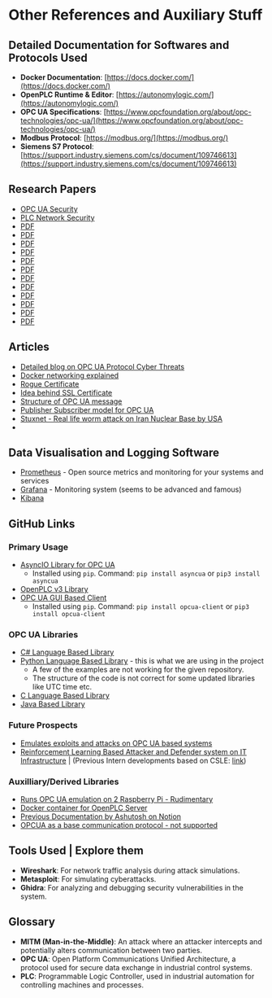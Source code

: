 # Other References and Auxiliary Stuff

## Detailed Documentation for Softwares and Protocols Used

- **Docker Documentation**: [https://docs.docker.com/](https://docs.docker.com/)
- **OpenPLC Runtime & Editor**: [https://autonomylogic.com/](https://autonomylogic.com/)
- **OPC UA Specifications**: [https://www.opcfoundation.org/about/opc-technologies/opc-ua/](https://www.opcfoundation.org/about/opc-technologies/opc-ua/)
- **Modbus Protocol**: [https://modbus.org/](https://modbus.org/)
- **Siemens S7 Protocol**: [https://support.industry.siemens.com/cs/document/109746613](https://support.industry.siemens.com/cs/document/109746613)

## Research Papers
- [OPC UA Security](https://ieeexplore.ieee.org/stamp/stamp.jsp?tp=&arnumber=5514836)
- [PLC Network Security](https://doi.org/10.1016/j.ijcip.2018.05.004)
- [PDF](/assets/research-papers/13_opc_day.pdf)
- [PDF](/assets/research-papers/Compatible_OpenPLC_%20for_Cyber_Attack_Case_Studies_on_Smart_Substation_Systems.pdf)
- [PDF](/assets/research-papers/DEF%20CON%2025%20-%20Cheng-Lei-The-Spear-to-Break-the-Security-Wall-of-S7CommPlus.pdf)
- [PDF](/assets/research-papers/Digital_Twin-Based_Cyber-Attack_Detection_Framework_for_Cyber-Physical_Manufacturing_Systems.pdf)
- [PDF](/assets/research-papers/Evaluation_of_OPC_UA_secure_communication_in_web_browser_applications.pdf)
- [PDF](/assets/research-papers/Investigating_the_Security_of_OpenPLC_Vulnerabilities_Attacks_and_Mitigation_Solutions.pdf)
- [PDF](/assets/research-papers/On_plc_network_sec.pdf)
- [PDF](/assets/research-papers/OpenPLC.pdf)
- [PDF](/assets/research-papers/preempt-rt-slides.pdf)
- [PDF](/assets/research-papers/Research_on_OPC_UA_based_on_electronic_device_description.pdf)
- [PDF](/assets/research-papers/Research_on_OPC_UA_security.pdf)
- [PDF](/assets/research-papers/security_challenges_in_industry_4.pdf)

## Articles
- [Detailed blog on OPC UA Protocol Cyber Threats](https://www.txone.com/blog/opc-ua-protocol-cyber-threats/)
- [Docker networking explained](https://indumathimanivannan.medium.com/docker-network-modes-explained-bridge-host-and-overlay-comparisons-d691857f9d30)
- [Rogue Certificate](https://www.thesslstore.com/blog/what-is-a-rogue-certificate/)
- [Idea behind SSL Certificate](https://aws.amazon.com/what-is/ssl-certificate/)
- [Structure of OPC UA message](https://reference.opcfoundation.org/Core/Part6/v105/docs/7.1.2)
- [Publisher Subscriber model for OPC UA](https://prosysopc.com/blog/opc-ua-pubsub-explained/)
- [Stuxnet - Real life worm attack on Iran Nuclear Base by USA](https://www.trellix.com/en-in/security-awareness/ransomware/what-is-stuxnet/)
- 

## Data Visualisation and Logging Software
- [Prometheus](https://prometheus.io/) - Open source metrics and monitoring for your systems and services
- [Grafana](https://grafana.com/) - Monitoring system (seems to be advanced and famous)
- [Kibana](https://www.elastic.co/kibana)

## GitHub Links

### Primary Usage
- [AsyncIO Library for OPC UA](https://github.com/FreeOpcUa/opcua-asyncio)
  - Installed using `pip`. Command: `pip install asyncua` or `pip3 install asyncua`
- [OpenPLC v3 Library](https://github.com/thiagoralves/OpenPLC_v3)
- [OPC UA GUI Based Client](https://github.com/FreeOpcUa/opcua-client-gui)
  - Installed using `pip`. Command: `pip install opcua-client` or `pip3 install opcua-client`
### OPC UA Libraries
- [C# Language Based Library](https://github.com/OPCFoundation/UA-.NETStandard)
- [Python Language Based Library](https://github.com/FreeOpcUa/python-opcua) - this is what we are using in the project
  - A few of the examples are not working for the given repository.
  - The structure of the code is not correct for some updated libraries like UTC time etc.
- [C Language Based Library](https://open62541.org/)
- [Java Based Library](https://github.com/eclipse/milo)
### Future Prospects
- [Emulates exploits and attacks on OPC UA based systems](https://github.com/claroty/opcua-exploit-framework)
- [Reinforcement Learning Based Attacker and Defender system on IT Infrastructure](https://github.com/Limmen/csle) | (Previous Intern developments based on CSLE: [link](https://github.com/Artifex2002/csle))
### Auxilliary/Derived Libraries
- [Runs OPC UA emulation on 2 Raspberry Pi - Rudimentary](https://github.com/FHatCSW/OPCUA-Sample)
- [Docker container for OpenPLC Server](https://github.com/jpaffrath/docker-openplc)
- [Previous Documentation by Ashutosh on Notion](https://www.notion.so/e179a310d01c4af39e249d1d50d2935c?v=b8f2151dcac7432aa148bf22530eabf1)
- [OPCUA as a base communication protocol - not supported](https://github.com/andiburger/OpenPLC_v3_Opcua)

## Tools Used | Explore them

- **Wireshark**: For network traffic analysis during attack simulations.
- **Metasploit**: For simulating cyberattacks.
- **Ghidra**: For analyzing and debugging security vulnerabilities in the system.

## Glossary

- **MITM (Man-in-the-Middle)**: An attack where an attacker intercepts and potentially alters communication between two parties.
- **OPC UA**: Open Platform Communications Unified Architecture, a protocol used for secure data exchange in industrial control systems.
- **PLC**: Programmable Logic Controller, used in industrial automation for controlling machines and processes.
